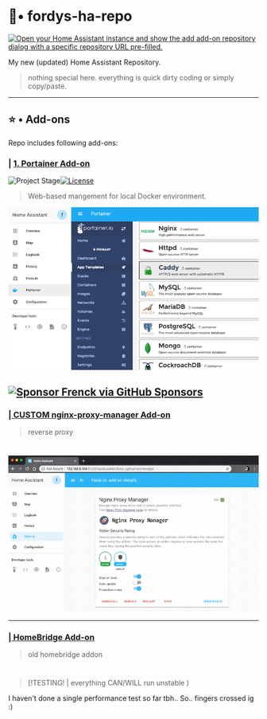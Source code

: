 #
# 🗿• fordys-ha-repo

[![Open your Home Assistant instance and show the add add-on repository dialog with a specific repository URL pre-filled.](https://my.home-assistant.io/badges/supervisor_add_addon_repository.svg)](https://my.home-assistant.io/redirect/supervisor_add_addon_repository/?repository_url=https%3A%2F%2Fgithub.com%2Felias1731%2Ffordys-ha-repo)

My new (updated) Home Assistant Repository.

> nothing special here. everything is quick dirty coding or simply copy/paste.

---

## ⭐️ • Add-ons

Repo includes following add-ons:

###  | [1. Portainer Add-on](./portainer)

![Project Stage][a01-project-stage-shield][![License][a01-license-shield]](./LICENSES/A01.md)

> Web-based mangement for local Docker environment.

![The Portainer Hass.io add-on](assets/portainer/screenshot.png)

[![Sponsor Frenck via GitHub Sponsors][a01-github-sponsors-shield]][a01-github-sponsors]
---

### [| CUSTOM nginx-proxy-manager Add-on](./custom-npm)

> reverse proxy

#
![The Nginx Proxy Manager add-on](assets/npm/screenshot.gif)


---

### [| HomeBridge Add-on](./homebridge)

> old homebridge addon
#
> [!TESTING! | everything CAN/WILL run unstable )

I haven't done a single performance test so far tbh.. So.. fingers crossed ig :)  

<!--portainer-->

[a01-aarch64-shield]: https://img.shields.io/badge/aarch64-yes-green.svg
[a01-amd64-shield]: https://img.shields.io/badge/amd64-yes-green.svg
[a01-armhf-shield]: https://img.shields.io/badge/armhf-yes-green.svg
[a01-armv7-shield]: https://img.shields.io/badge/armv7-yes-green.svg
[a01-commits-shield]: https://img.shields.io/github/commit-activity/y/hassio-addons/addon-portainer.svg
[a01-commits]: https://github.com/hassio-addons/addon-portainer/commits/main
[a01-contributors]: https://github.com/hassio-addons/addon-portainer/graphs/contributors
[a01-discord-ha]: https://discord.gg/c5DvZ4e
[a01-discord-shield]: https://img.shields.io/discord/478094546522079232.svg
[a01-discord]: https://discord.me/hassioaddons
[a01-docs]: https://github.com/hassio-addons/addon-portainer/blob/main/portainer/DOCS.md
[a01-forum-shield]: https://img.shields.io/badge/community-forum-brightgreen.svg
[a01-forum]: https://community.home-assistant.io/t/home-assistant-community-add-on-portainer/68836?u=frenck
[a01-frenck]: https://github.com/frenck
[a01-github-actions-shield]: https://github.com/hassio-addons/addon-portainer/workflows/CI/badge.svg
[a01-github-actions]: https://github.com/hassio-addons/addon-portainer/actions
[a01-github-sponsors-shield]: https://frenck.dev/wp-content/uploads/2019/12/github_sponsor.png
[a01-github-sponsors]: https://github.com/sponsors/frenck
[a01-i386-shield]: https://img.shields.io/badge/i386-no-red.svg
[a01-issue]: https://github.com/hassio-addons/addon-portainer/issues
[a01-license-shield]: https://img.shields.io/github/license/hassio-addons/addon-portainer.svg
[a01-maintenance-shield]: https://img.shields.io/maintenance/yes/2021.svg
[a01-patreon-shield]: https://frenck.dev/wp-content/uploads/2019/12/patreon.png
[a01-patreon]: https://www.patreon.com/frenck
[a01-project-stage-shield]: https://img.shields.io/badge/project%20stage-%20!%20DEPRECATED%20%20%20!-ff0000.svg
[a01-reddit]: https://reddit.com/r/homeassistant
[a01-releases-shield]: https://img.shields.io/github/release/hassio-addons/addon-portainer.svg
[a01-releases]: https://github.com/hassio-addons/addon-portainer/releases
[a01-repository]: https://github.com/hassio-addons/repository
